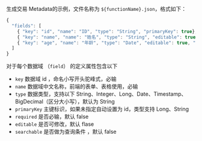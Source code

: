 
生成交易 Metadata的示例，文件名称为 `${functionName}.json`，格式如下：

```javascript
{
  "fields": [
    { "key": "id", "name": "ID", "type": "String", "primaryKey": true}, 
    { "key": "name", "name": "姓名", "type": "String", "editable": true, "searchable": true, "required": true },
    { "key": "age", "name": "年龄", "type": "Date", "editable": true, "searchable": true, "required": true }
  ]
}
```

对于每个数据域 （`field`） 的定义属性包含以下
  - `key`  数据域 id ，命名小写开头驼峰式，必输
  - `name` 数据域中文名称，前端的表单、表格使用，必输
  - `type` 数据类型，支持以下 String、Integer、Long、Date、Timestamp、BigDecimal（区分大小写），默认为 String
  - `primaryKey` 主键标识，如果未指定自动设置为 id，类型支持 Long、String
  - `required` 是否必输，默认 false
  - `editable` 是否可修改，默认 flase
  - `searchable` 是否做为查询条件 ，默认 false 




